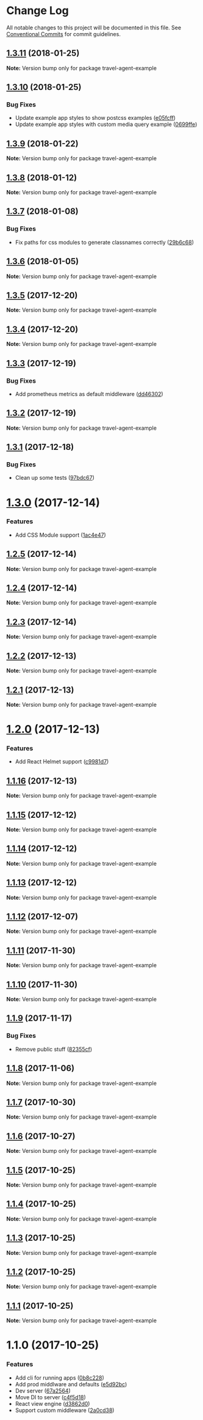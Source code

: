 # Change Log

All notable changes to this project will be documented in this file.
See [Conventional Commits](https://conventionalcommits.org) for commit guidelines.

<a name="1.3.11"></a>
## [1.3.11](https://github.com/lonelyplanet/travel-agent/compare/travel-agent-example@1.3.10...travel-agent-example@1.3.11) (2018-01-25)




**Note:** Version bump only for package travel-agent-example

<a name="1.3.10"></a>
## [1.3.10](https://github.com/lonelyplanet/travel-agent/compare/travel-agent-example@1.3.9...travel-agent-example@1.3.10) (2018-01-25)


### Bug Fixes

* Update example app styles to show postcss examples ([e05fcff](https://github.com/lonelyplanet/travel-agent/commit/e05fcff))
* Update example app styles with custom media query example ([0699ffe](https://github.com/lonelyplanet/travel-agent/commit/0699ffe))




<a name="1.3.9"></a>
## [1.3.9](https://github.com/lonelyplanet/travel-agent/compare/travel-agent-example@1.3.8...travel-agent-example@1.3.9) (2018-01-22)




**Note:** Version bump only for package travel-agent-example

<a name="1.3.8"></a>
## [1.3.8](https://github.com/lonelyplanet/travel-agent/compare/travel-agent-example@1.3.7...travel-agent-example@1.3.8) (2018-01-12)




**Note:** Version bump only for package travel-agent-example

<a name="1.3.7"></a>
## [1.3.7](https://github.com/lonelyplanet/travel-agent/compare/travel-agent-example@1.3.6...travel-agent-example@1.3.7) (2018-01-08)


### Bug Fixes

* Fix paths for css modules to generate classnames correctly ([29b6c68](https://github.com/lonelyplanet/travel-agent/commit/29b6c68))




<a name="1.3.6"></a>
## [1.3.6](https://github.com/lonelyplanet/travel-agent/compare/travel-agent-example@1.3.5...travel-agent-example@1.3.6) (2018-01-05)




**Note:** Version bump only for package travel-agent-example

<a name="1.3.5"></a>
## [1.3.5](https://github.com/lonelyplanet/travel-agent/compare/travel-agent-example@1.3.4...travel-agent-example@1.3.5) (2017-12-20)




**Note:** Version bump only for package travel-agent-example

<a name="1.3.4"></a>
## [1.3.4](https://github.com/lonelyplanet/travel-agent/compare/travel-agent-example@1.3.3...travel-agent-example@1.3.4) (2017-12-20)




**Note:** Version bump only for package travel-agent-example

<a name="1.3.3"></a>
## [1.3.3](https://github.com/lonelyplanet/travel-agent/compare/travel-agent-example@1.3.2...travel-agent-example@1.3.3) (2017-12-19)


### Bug Fixes

* Add prometheus metrics as default middleware ([dd46302](https://github.com/lonelyplanet/travel-agent/commit/dd46302))




<a name="1.3.2"></a>
## [1.3.2](https://github.com/lonelyplanet/travel-agent/compare/travel-agent-example@1.3.1...travel-agent-example@1.3.2) (2017-12-19)




**Note:** Version bump only for package travel-agent-example

<a name="1.3.1"></a>
## [1.3.1](https://github.com/lonelyplanet/travel-agent/compare/travel-agent-example@1.3.0...travel-agent-example@1.3.1) (2017-12-18)


### Bug Fixes

* Clean up some tests ([97bdc67](https://github.com/lonelyplanet/travel-agent/commit/97bdc67))




<a name="1.3.0"></a>
# [1.3.0](https://github.com/lonelyplanet/travel-agent/compare/travel-agent-example@1.2.5...travel-agent-example@1.3.0) (2017-12-14)


### Features

* Add CSS Module support ([1ac4e47](https://github.com/lonelyplanet/travel-agent/commit/1ac4e47))




<a name="1.2.5"></a>
## [1.2.5](https://github.com/lonelyplanet/travel-agent/compare/travel-agent-example@1.2.4...travel-agent-example@1.2.5) (2017-12-14)




**Note:** Version bump only for package travel-agent-example

<a name="1.2.4"></a>
## [1.2.4](https://github.com/lonelyplanet/travel-agent/compare/travel-agent-example@1.2.3...travel-agent-example@1.2.4) (2017-12-14)




**Note:** Version bump only for package travel-agent-example

<a name="1.2.3"></a>
## [1.2.3](https://github.com/lonelyplanet/travel-agent/compare/travel-agent-example@1.2.2...travel-agent-example@1.2.3) (2017-12-14)




**Note:** Version bump only for package travel-agent-example

<a name="1.2.2"></a>
## [1.2.2](https://github.com/lonelyplanet/travel-agent/compare/travel-agent-example@1.2.1...travel-agent-example@1.2.2) (2017-12-13)




**Note:** Version bump only for package travel-agent-example

<a name="1.2.1"></a>
## [1.2.1](https://github.com/lonelyplanet/travel-agent/compare/travel-agent-example@1.2.0...travel-agent-example@1.2.1) (2017-12-13)




**Note:** Version bump only for package travel-agent-example

<a name="1.2.0"></a>
# [1.2.0](https://github.com/lonelyplanet/travel-agent/compare/travel-agent-example@1.1.16...travel-agent-example@1.2.0) (2017-12-13)


### Features

* Add React Helmet support ([c9981d7](https://github.com/lonelyplanet/travel-agent/commit/c9981d7))




<a name="1.1.16"></a>
## [1.1.16](https://github.com/lonelyplanet/travel-agent/compare/travel-agent-example@1.1.15...travel-agent-example@1.1.16) (2017-12-13)




**Note:** Version bump only for package travel-agent-example

<a name="1.1.15"></a>
## [1.1.15](https://github.com/lonelyplanet/travel-agent/compare/travel-agent-example@1.1.14...travel-agent-example@1.1.15) (2017-12-12)




**Note:** Version bump only for package travel-agent-example

<a name="1.1.14"></a>
## [1.1.14](https://github.com/lonelyplanet/travel-agent/compare/travel-agent-example@1.1.13...travel-agent-example@1.1.14) (2017-12-12)




**Note:** Version bump only for package travel-agent-example

<a name="1.1.13"></a>
## [1.1.13](https://github.com/lonelyplanet/travel-agent/compare/travel-agent-example@1.1.12...travel-agent-example@1.1.13) (2017-12-12)




**Note:** Version bump only for package travel-agent-example

<a name="1.1.12"></a>
## [1.1.12](https://github.com/lonelyplanet/travel-agent/compare/travel-agent-example@1.1.11...travel-agent-example@1.1.12) (2017-12-07)




**Note:** Version bump only for package travel-agent-example

<a name="1.1.11"></a>
## [1.1.11](https://github.com/lonelyplanet/travel-agent/compare/travel-agent-example@1.1.10...travel-agent-example@1.1.11) (2017-11-30)




**Note:** Version bump only for package travel-agent-example

<a name="1.1.10"></a>
## [1.1.10](https://github.com/lonelyplanet/travel-agent/compare/travel-agent-example@1.1.9...travel-agent-example@1.1.10) (2017-11-30)




**Note:** Version bump only for package travel-agent-example

<a name="1.1.9"></a>
## [1.1.9](https://github.com/lonelyplanet/travel-agent/compare/travel-agent-example@1.1.8...travel-agent-example@1.1.9) (2017-11-17)


### Bug Fixes

* Remove public stuff ([82355cf](https://github.com/lonelyplanet/travel-agent/commit/82355cf))




<a name="1.1.8"></a>
## [1.1.8](https://github.com/lonelyplanet/travel-agent/compare/travel-agent-example@1.1.7...travel-agent-example@1.1.8) (2017-11-06)




**Note:** Version bump only for package travel-agent-example

<a name="1.1.7"></a>
## [1.1.7](https://github.com/lonelyplanet/travel-agent/compare/travel-agent-example@1.1.6...travel-agent-example@1.1.7) (2017-10-30)




**Note:** Version bump only for package travel-agent-example

<a name="1.1.6"></a>
## [1.1.6](https://github.com/lonelyplanet/travel-agent/compare/travel-agent-example@1.1.5...travel-agent-example@1.1.6) (2017-10-27)




**Note:** Version bump only for package travel-agent-example

<a name="1.1.5"></a>
## [1.1.5](https://github.com/lonelyplanet/travel-agent/compare/travel-agent-example@1.1.4...travel-agent-example@1.1.5) (2017-10-25)




**Note:** Version bump only for package travel-agent-example

<a name="1.1.4"></a>
## [1.1.4](https://github.com/lonelyplanet/travel-agent/compare/travel-agent-example@1.1.3...travel-agent-example@1.1.4) (2017-10-25)




**Note:** Version bump only for package travel-agent-example

<a name="1.1.3"></a>
## [1.1.3](https://github.com/lonelyplanet/travel-agent/compare/travel-agent-example@1.1.2...travel-agent-example@1.1.3) (2017-10-25)




**Note:** Version bump only for package travel-agent-example

<a name="1.1.2"></a>
## [1.1.2](https://github.com/lonelyplanet/travel-agent/compare/travel-agent-example@1.1.1...travel-agent-example@1.1.2) (2017-10-25)




**Note:** Version bump only for package travel-agent-example

<a name="1.1.1"></a>
## [1.1.1](https://github.com/lonelyplanet/travel-agent/compare/travel-agent-example@1.1.0...travel-agent-example@1.1.1) (2017-10-25)




**Note:** Version bump only for package travel-agent-example

<a name="1.1.0"></a>
# 1.1.0 (2017-10-25)


### Features

* Add cli for running apps ([0b8c228](https://github.com/lonelyplanet/travel-agent/commit/0b8c228))
* Add prod middlware and defaults ([e5d92bc](https://github.com/lonelyplanet/travel-agent/commit/e5d92bc))
* Dev server ([67a2564](https://github.com/lonelyplanet/travel-agent/commit/67a2564))
* Move DI to server ([c4f5d18](https://github.com/lonelyplanet/travel-agent/commit/c4f5d18))
* React view engine ([d3862d0](https://github.com/lonelyplanet/travel-agent/commit/d3862d0))
* Support custom middleware ([2a0cd38](https://github.com/lonelyplanet/travel-agent/commit/2a0cd38))

